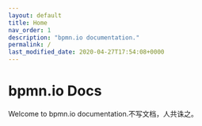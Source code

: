 ```yaml
---
layout: default
title: Home
nav_order: 1
description: "bpmn.io documentation."
permalink: /
last_modified_date: 2020-04-27T17:54:08+0000
---
```


# bpmn.io Docs

Welcome to bpmn.io documentation.不写文档，人共诛之。
